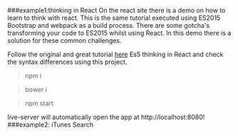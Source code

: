###example1:thinking in React
On the react site there is a demo on how to learn to think with react. This is the same tutorial executed using ES2015 Bootstrap and webpack as a build process. There are some gotcha's transforming your code to ES2015 whilst using React. In this demo there is a solution for these common challenges.

Follow the original and great tutorial [here](http://facebook.github.io/react/docs/thinking-in-react.html) Es5 thinking in React and check the syntax differences using this project.

>npm i

>bower i

>npm start 

live-server will automatically open the app at http://localhost:8080!
###example2: iTunes Search
